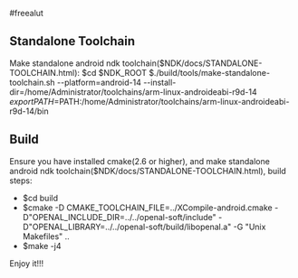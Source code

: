 #freealut

## Standalone Toolchain

Make standalone android ndk toolchain($NDK/docs/STANDALONE-TOOLCHAIN.html):
$cd $NDK_ROOT
$./build/tools/make-standalone-toolchain.sh --platform=android-14 --install-dir=/home/Administrator/toolchains/arm-linux-androideabi-r9d-14
$export PATH=$PATH:/home/Administrator/toolchains/arm-linux-androideabi-r9d-14/bin

## Build
Ensure you have installed cmake(2.6 or higher), and make standalone android ndk toolchain($NDK/docs/STANDALONE-TOOLCHAIN.html), build steps:
- $cd build
- $cmake -D CMAKE_TOOLCHAIN_FILE=../XCompile-android.cmake -D"OPENAL_INCLUDE_DIR=../../openal-soft/include" -D"OPENAL_LIBRARY=../../openal-soft/build/libopenal.a" -G "Unix Makefiles" ..
- $make -j4

Enjoy it!!!

